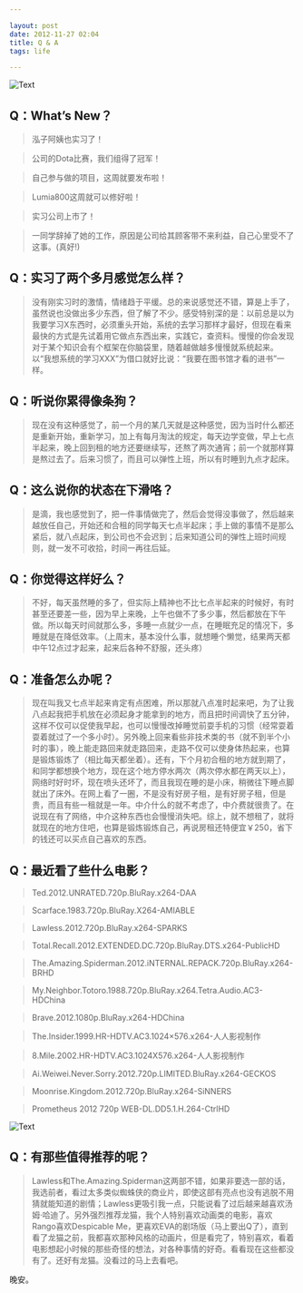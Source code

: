 ```yaml
---

layout: post
date: 2012-11-27 02:04
title: Q & A
tags: life

---
```


![Text](https://dl.dropboxusercontent.com/u/24683331/blog_img/Car.jpg)

<!-- more -->

## Q：What’s New？

> 泓子阿姨也实习了！

> 公司的Dota比赛，我们组得了冠军！

> 自己参与做的项目，这周就要发布啦！

> Lumia800这周就可以修好啦！

> 实习公司上市了！

> 一同学辞掉了她的工作，原因是公司给其顾客带不来利益，自己心里受不了这事。(真好!) 

## Q：实习了两个多月感觉怎么样？

> 没有刚实习时的激情，情绪趋于平缓。总的来说感觉还不错，算是上手了，虽然说也没做出多少东西，但了解了不少。感受特别深的是：以前总是以为我要学习X东西时，必须重头开始，系统的去学习那样才最好，但现在看来最快的方式是先试着用它做点东西出来，实践它，查资料。慢慢的你会发现对于某个知识会有个框架在你脑袋里，随着越做越多慢慢就系统起来。以“我想系统的学习XXX”为借口就好比说：“我要在图书馆才看的进书”一样。

## Q：听说你累得像条狗？

> 现在没有这种感觉了，前一个月的某几天就是这种感觉，因为当时什么都还是重新开始，重新学习，加上有每月淘汰的规定，每天边学变做，早上七点半起来，晚上回到租的地方还要继续写，还熬了两次通宵；前一个就那样算是熬过去了。后来习惯了，而且可以弹性上班，所以有时睡到九点才起床。

## Q：这么说你的状态在下滑咯？

> 是滴，我也感觉到了，把一件事情做完了，然后会觉得没事做了，然后越来越放任自己，开始还和合租的同学每天七点半起床；手上做的事情不是那么紧后，就八点起床，到公司也不会迟到；后来知道公司的弹性上班时间规则，就一发不可收拾，时间一再往后延。

## Q：你觉得这样好么？

> 不好，每天虽然睡的多了，但实际上精神也不比七点半起来的时候好，有时甚至还要差一些，因为早上来晚，上午也做不了多少事，然后都放在下午做。所以每天时间就那么多，多睡一点就少一点，在睡眠充足的情况下，多睡就是在降低效率。（上周末，基本没什么事，就想睡个懒觉，结果两天都中午12点过才起来，起来后各种不舒服，还头疼）

## Q：准备怎么办呢？

> 现在叫我又七点半起来肯定有点困难，所以那就八点准时起来吧，为了让我八点起我把手机放在必须起身才能拿到的地方，而且把时间调快了五分钟，这样不仅可以促使我早起，也可以慢慢改掉睡觉前耍手机的习惯（经常耍着耍着就过了一个多小时）。另外晚上回来看些非技术类的书（就不到半个小时的事），晚上能走路回来就走路回来，走路不仅可以使身体热起来，也算是锻炼锻炼了（相比每天都坐着）。还有，下个月初合租的地方就到期了，和同学都想换个地方，现在这个地方停水两次（两次停水都在两天以上），网络时好时坏，现在喷头还坏了，而且我现在睡的是小床，稍微往下睡点脚就出了床外。在网上看了一圈，不是没有好房子租，是有好房子租，但是贵，而且有些一租就是一年。中介什么的就不考虑了，中介费就很贵了。在说现在有了网络，中介这种东西也会慢慢消失吧。综上，就不想租了，就将就现在的地方住吧，也算是锻炼锻炼自己，再说房租还特便宜￥250，省下的钱还可以买点自己喜欢的东西。

## Q：最近看了些什么电影？

> Ted.2012.UNRATED.720p.BluRay.x264-DAA

> Scarface.1983.720p.BluRay.X264-AMIABLE

> Lawless.2012.720p.BluRay.x264-SPARKS

> Total.Recall.2012.EXTENDED.DC.720p.BluRay.DTS.x264-PublicHD

> The.Amazing.Spiderman.2012.iNTERNAL.REPACK.720p.BluRay.x264-BRHD

> My.Neighbor.Totoro.1988.720p.BluRay.x264.Tetra.Audio.AC3-HDChina

> Brave.2012.1080p.BluRay.x264-HDChina

> The.Insider.1999.HR-HDTV.AC3.1024×576.x264-人人影视制作

> 8.Mile.2002.HR-HDTV.AC3.1024X576.x264-人人影视制作

> Ai.Weiwei.Never.Sorry.2012.720p.LIMITED.BluRay.x264-GECKOS

> Moonrise.Kingdom.2012.720p.BluRay.x264-SiNNERS

> Prometheus 2012 720p WEB-DL.DD5.1.H.264-CtrlHD

![Text](https://dl.dropboxusercontent.com/u/24683331/blog_img/Totoro.jpg)

## Q：有那些值得推荐的呢？

> Lawless和The.Amazing.Spiderman这两部不错，如果非要选一部的话，我选前者，看过太多类似蜘蛛侠的商业片，即使这部有亮点也没有逃脱不用猜就能知道的剧情；Lawless更吸引我一点，只能说看了过后越来越喜欢汤姆·哈迪了。另外强烈推荐龙猫，我个人特别喜欢动画类的电影，喜欢Rango喜欢Despicable Me，更喜欢EVA的剧场版（马上要出Q了），直到看了龙猫之前，我都喜欢那种风格的动画片，但是看完了，特别喜欢，看着电影想起小时候的那些奇怪的想法，对各种事情的好奇。看看现在这些都没有了。还好有龙猫。没看过的马上去看吧。


晚安。